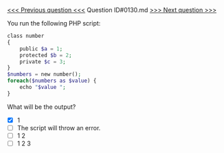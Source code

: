 [<<< Previous question <<<](0129.md)  Question ID#0130.md  [>>> Next question >>>](0131.md) 

You run the following PHP script:

```php
class number 
{
    public $a = 1;
    protected $b = 2;
    private $c = 3;
}
$numbers = new number();
foreach($numbers as $value) {
    echo "$value ";
}
```
What will be the output?

- [x] 1
- [ ] The script will throw an error.
- [ ] 1 2
- [ ] 1 2 3
